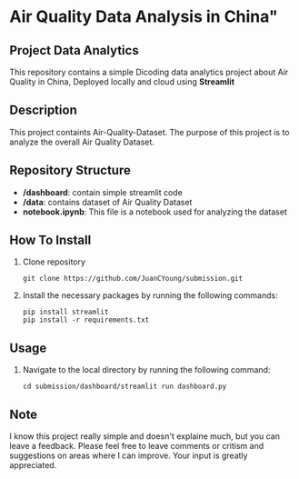 # Air Quality Data Analysis in China"

## Project Data Analytics

This repository contains a simple Dicoding data analytics project about Air Quality in China, Deployed locally and cloud using  **Streamlit** 

## Description
This project containts Air-Quality-Dataset. The purpose of this project is to analyze the overall Air Quality Dataset.

## Repository Structure

- **/dashboard**: contain simple streamlit code
- **/data**: contains dataset of Air Quality Dataset
- **notebook.ipynb**: This file is a notebook used for analyzing the dataset

## How To Install

1. Clone repository 

   ```shell
   git clone https://github.com/JuanCYoung/submission.git
   ```

2. Install the necessary packages by running the following commands:

    ```shell
    pip install streamlit
    pip install -r requirements.txt
    ```

## Usage
1. Navigate to the local directory by running the following command:

    ```shell
    cd submission/dashboard/streamlit run dashboard.py
    ```

## Note
I know this project really simple and doesn't explaine much, but you can leave a feedback. Please feel free to leave comments or critism and suggestions on areas where I can improve. Your input is greatly appreciated.

   
